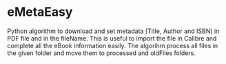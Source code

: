 # eMetaEasy
Python algorithm to download and set metadata (Title, Author and ISBN) in PDF file and in the fileName. This is useful to import the file in Calibre and complete all the eBook information easily. The algorihm process all files in the given folder and move them to processed and oldFiles folders.
